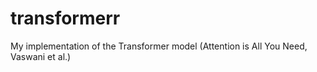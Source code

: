 # transformerr
My implementation of the Transformer model (Attention is All You Need, Vaswani et al.)
